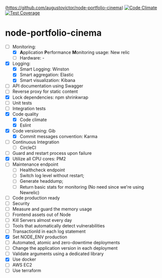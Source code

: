(https://github.com/augustovictor/node-portfolio-cinema)
[![Code Climate](https://codeclimate.com/github/augustovictor/node-portfolio-cinema/badges/gpa.svg)](https://codeclimate.com/github/augustovictor/node-portfolio-cinema)
[![Test Coverage](https://codeclimate.com/github/augustovictor/node-portfolio-cinema/badges/coverage.svg)](https://codeclimate.com/github/augustovictor/node-portfolio-cinema)

# node-portfolio-cinema

- [ ] Monitoring:
    - [x] **A**pplication **P**erformance **M**onitoring usage: New relic
    - [ ] Hardware: -
- [x] Logging:
    - [x] Smart Logging: Winston
    - [x] Smart aggregation: Elastic
    - [x] Smart visualization: Kibana
- [ ] API documentation using Swagger
- [ ] Reverse proxy for static content
- [x] Lock dependencies: npm shrinkwrap
- [ ] Unit tests
- [ ] Integration tests
- [x] Code quality
    - [x] Code climate
    - [x] Eslint
- [x] Code versioning: Gib
    - [x] Commit messages convention: Karma
- [ ] Continuous Integration
    - [ ] CircleCI
- [ ] Guard and restart process upon failure
- [x] Utilize all CPU cores: PM2
- [ ] Maintenance endpoint
    - [ ] Healthcheck endpoint
    - [ ] Switch log level without restart;
    - [ ] Generate headdump;
    - [ ] Return basic stats for monitoring (No need since we're using Newrelic)
- [ ] Code production ready
- [ ] Security
- [ ] Measure and guard the memory usage
- [ ] Frontend assets out of Node
- [ ] Kill Servers almost every day
- [ ] Tools that automatically detect vulnerabilities
- [ ] TransactionId in each log statement
- [x] Set NODE_ENV production
- [ ] Automated, atomic and zero-downtime deployments
- [ ] Change the application version in each deployment
- [ ] Validate arguments using a dedicated library
- [x] Use docker
- [ ] AWS EC2
- [ ] Use terraform
